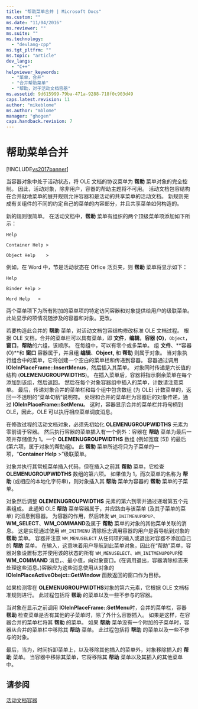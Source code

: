 ```yaml
---
title: "帮助菜单合并 | Microsoft Docs"
ms.custom: ""
ms.date: "11/04/2016"
ms.reviewer: ""
ms.suite: ""
ms.technology: 
  - "devlang-cpp"
ms.tgt_pltfrm: ""
ms.topic: "article"
dev_langs: 
  - "C++"
helpviewer_keywords: 
  - "菜单，合并"
  - "合并帮助菜单"
  - "帮助，对于活动文档容器"
ms.assetid: 9d615999-79ba-471a-9288-718f0c903d49
caps.latest.revision: 11
author: "mikeblome"
ms.author: "mblome"
manager: "ghogen"
caps.handback.revision: 7
---
```

# 帮助菜单合并
[!INCLUDE[vs2017banner](../assembler/inline/includes/vs2017banner.md)]

当容器对象中处于活动状态，将 OLE 文档的协议菜单为 **帮助** 菜单对象的完全控制。  因此，活动对象，除非用户，容器的帮助主题将不可用。  活动文档包容结构在合并就地菜单的展开规则允许容器和是活动的共享菜单的活动文档。  新规则完成有关组件的不同的约定自己的菜单的内容部分，并且共享菜单如何构造的。  
  
 新的规则很简单。  在活动文档中，**帮助** 菜单有组织的两个顶级菜单项添加如下所示：  
  
 `Help`  
  
 `Container Help >`  
  
 `Object Help    >`  
  
 例如，在 Word 中，节是活动状态在 Office 活页夹，则 **帮助** 菜单将显示如下：  
  
 `Help`  
  
 `Binder Help >`  
  
 `Word Help   >`  
  
 两个菜单项下为所有附加的菜单项的特定访问容器和对象提供给用户的级联菜单。  此处显示的项情况随涉及的容器和对象。更改。  
  
 若要构造此合并的 **帮助** 菜单，对活动文档包容结构修改标准 OLE 文档过程。  根据 OLE 文档，合并的菜单栏可以具有菜单，即 **文件**，**编辑**，**容器 \(O\)**，`Object`，**窗口**，**帮助**的六组，该顺序。  在每组中，可以有零个或多菜单。  组 **文件**、**容器 \(O\)**和 **窗口** 容器属于，并且组 **编辑**、**Object,** 和 **帮助** 则属于对象。  当对象执行组合中的菜单，它将创建一个空白的菜单栏和传递到容器。  容器通过调用 **IOleInPlaceFrame::InsertMenus**，然后插入其菜单。  对象同时传递是六长值的结构 \(**OLEMENUGROUPWIDTHS**\)。  在插入菜单后，容器将指示剩余菜单在每个添加到该组，然后返回。  然后在每个对象容器组中插入的菜单，计数请注意菜单。  最后，传递对象合并的菜单栏和每个组中包含数组 \(为 OLE\) 计数菜单的，返回一不透明的“菜单句柄”说明符。  处理和合并的菜单栏为容器后的对象传递，通过 **IOleInPlaceFrame::SetMenu**。  这时，容器显示合并的菜单栏并将句柄到 OLE，因此，OLE 可以执行相应菜单调度消息。  
  
 在修改过程的活动文档对象，必须先初始化 **OLEMENUGROUPWIDTHS** 元素为零前请于容器。  然后执行容器的菜单插入有一个例外：容器在 **帮助** 菜单为最后一项并存储值为 1。一个 **OLEMENUGROUPWIDTHS** 数组 \(例如宽度 \[5\]\) 的最后 \(第六项，属于对象的帮助组\)。  此 **帮助** 菜单所述将只为子菜单的一项，“**Container Help** \>”级联菜单。  
  
 对象并执行其常规菜单插入代码，但在插入之前其 **帮助** 菜单，它检查 **OLEMENUGROUPWIDTHS** 数组的第六项。  如果值为 1，而次菜单的名称为 **帮助** \(或相应的本地化字符串\)，则对象插入其 **帮助** 菜单为容器的 **帮助** 菜单的子菜单。  
  
 对象然后调整 **OLEMENUGROUPWIDTHS** 元素的第六到零并通过递增第五个元素组成。  此通知 OLE **帮助** 菜单容器属于，并应路由与该菜单 \(及其子菜单的菜单\) 的消息到容器。  为容器的作用，然后转发 `WM_INITMENUPOPUP`、**WM\_SELECT**、**WM\_COMMAND**及属于 **帮助** 菜单的对象的其他菜单关联的消息。  这是实现通过使用 `WM_INITMENU` 清除标志调用容器的用户是否导航到对象的 **帮助** 菜单。  容器并注意 `WM_MENUSELECT` 从任何项的输入或退出对容器不添加自己的 **帮助** 菜单。  在输入，这意味着用户导航到此菜单对象，因此在“帮助”菜单，容器对象设置标志并使用该的状态的所有 `WM_MENUSELECT`、`WM_INITMENUPOPUP`和 **WM\_COMMAND** 消息，、最小值，向对象窗口。\(在调用退出，容器清除标志来处理这些消息。\)容器应为这些消息使用从对象的 **IOleInPlaceActiveObejct::GetWindow** 函数返回的窗口作为目标。  
  
 如果检测零在 **OLEMENUGROUPWIDTHS**对象的第六元素，它根据 OLE 文档标准规则进行。  此过程包括将 **帮助** 的菜单以及一些不参与的容器。  
  
 当对象在显示之前调用 **IOleInPlaceFrame::SetMenu**时，合并的菜单栏，容器 **帮助** 检查菜单是否有其他的子菜单时，除了外什么容器插入。  如果是这样，在容器合并的菜单栏将其 **帮助** 的菜单。  如果 **帮助** 菜单没有一个附加的子菜单时，容器从合并的菜单栏中移除其 **帮助** 菜单。  此过程包括将 **帮助** 的菜单以及一些不参与的对象。  
  
 最后，当为，时间拆卸菜单上，以及移除其他插入的菜单外，对象移除插入的 **帮助** 菜单。  当容器中移除其菜单，它将移除其 **帮助** 菜单以及其插入的其他菜单中。  
  
## 请参阅  
 [活动文档容器](../mfc/active-document-containers.md)